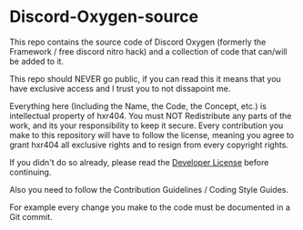 # Discord-Oxygen-source

This repo contains the source code of Discord Oxygen (formerly the Framework / free discord nitro hack) and a collection of code that can/will be added to it.

This repo should NEVER go public, if you can read this it means that you have exclusive access and I trust you to not dissapoint me.

Everything here (Including the Name, the Code, the Concept, etc.) is intellectual property of hxr404.
You must NOT Redistribute any parts of the work, and its your responsibility to keep it secure.
Every contribution you make to this repository will have to follow the license, meaning you agree to grant hxr404 all exclusive rights and to resign from every copyright  rights.

If you didn't do so already, please read the [Developer License](LICENSE.md) before continuing.

Also you need to follow the Contribution Guidelines / Coding Style Guides.

For example every change you make to the code must be documented in a Git commit. 
